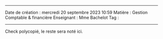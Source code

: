  ---

 Date de création : mercredi 20 septembre 2023 10:59
 Matière : Gestion Comptable & financière
 Enseignant : Mme Bachelot
 Tag :

---

Check polycopié, le reste sera noté ici.
 